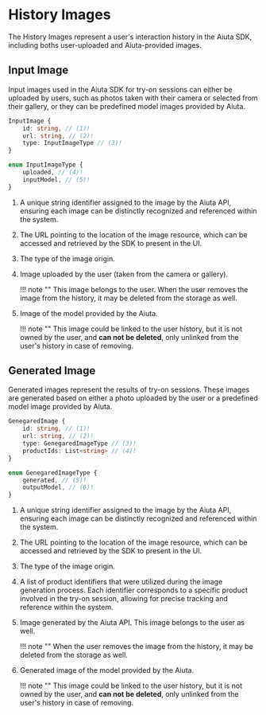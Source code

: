 # History Images

The History Images represent a user's interaction history in the Aiuta SDK, including boths user-uploaded and Aiuta-provided images.

## Input Image

Input images used in the Aiuta SDK for try-on sessions can either be uploaded by users, such as photos taken with their camera or selected from their gallery, or they can be predefined model images provided by Aiuta.

```typescript
InputImage {
    id: string, // (1)!
    url: string, // (2)!
    type: InputImageType // (3)!
}

enum InputImageType {
    uploaded, // (4)!
    inputModel, // (5)!
}
```


1.  A unique string identifier assigned to the image by the Aiuta API, ensuring each image can be distinctly recognized and referenced within the system.
2.  The URL pointing to the location of the image resource, which can be accessed and retrieved by the SDK to present in the UI.
3.  The type of the image origin.
4.  Image uploaded by the user (taken from the camera or gallery). 
    
    !!! note ""
        This image belongs to the user. When the user removes the image from the history, it may be deleted from the storage as well.

5.  Image of the model provided by the Aiuta. 

    !!! note ""
        This image could be linked to the user history, but it is not owned by the user, and __can not be deleted__, only unlinked from the user's history in case of removing.

## Generated Image

Generated images represent the results of try-on sessions. These images are generated based on either a photo uploaded by the user or a predefined model image provided by Aiuta.


```typescript
GenegaredImage {
    id: string, // (1)!
    url: string, // (2)!
    type: GenegaredImageType // (3)!
    productIds: List<string> // (4)!
}

enum GenegaredImageType {
    generated, // (5)!
    outputModel, // (6)!
}
```

1.  A unique string identifier assigned to the image by the Aiuta API, ensuring each image can be distinctly recognized and referenced within the system.
2.  The URL pointing to the location of the image resource, which can be accessed and retrieved by the SDK to present in the UI.
3.  The type of the image origin.
4.  A list of product identifiers that were utilized during the image generation process. Each identifier corresponds to a specific product involved in the try-on session, allowing for precise tracking and reference within the system.
5.  Image generated by the Aiuta API. This image belongs to the user as well. 

    !!! note ""
        When the user removes the image from the history, it may be deleted from the storage as well.

6.  Generated image of the model provided by the Aiuta. 

    !!! note ""
        This image could be linked to the user history, but it is not owned by the user, and __can not be deleted__, only unlinked from the user's history in case of removing.
